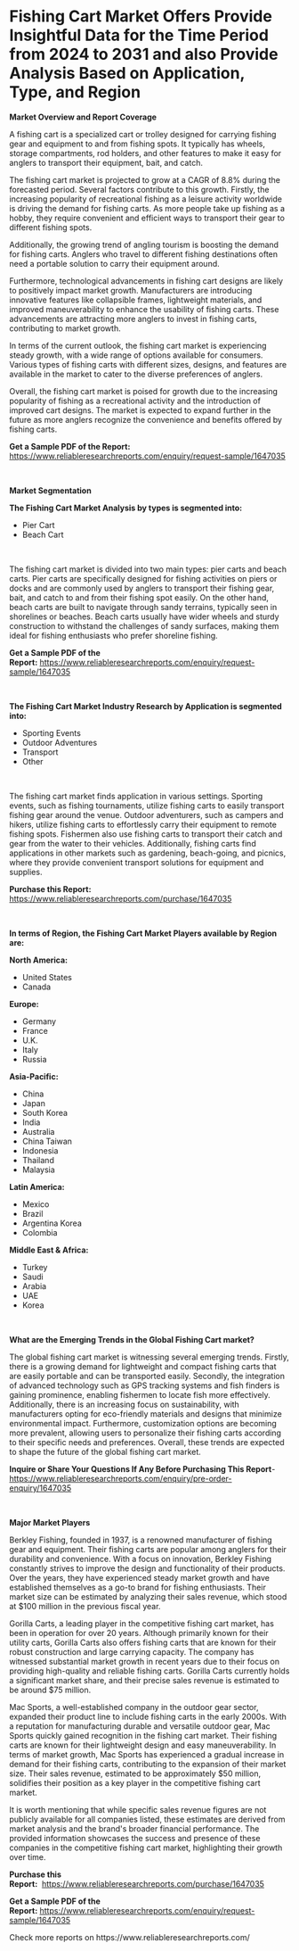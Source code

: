 <p><h1>Fishing Cart Market Offers Provide Insightful Data for the Time Period from 2024 to 2031 and also Provide Analysis Based on Application, Type, and Region</h1></p><p><strong>Market Overview and Report Coverage</strong></p>
<p><p>A fishing cart is a specialized cart or trolley designed for carrying fishing gear and equipment to and from fishing spots. It typically has wheels, storage compartments, rod holders, and other features to make it easy for anglers to transport their equipment, bait, and catch.</p><p>The fishing cart market is projected to grow at a CAGR of 8.8% during the forecasted period. Several factors contribute to this growth. Firstly, the increasing popularity of recreational fishing as a leisure activity worldwide is driving the demand for fishing carts. As more people take up fishing as a hobby, they require convenient and efficient ways to transport their gear to different fishing spots.</p><p>Additionally, the growing trend of angling tourism is boosting the demand for fishing carts. Anglers who travel to different fishing destinations often need a portable solution to carry their equipment around.</p><p>Furthermore, technological advancements in fishing cart designs are likely to positively impact market growth. Manufacturers are introducing innovative features like collapsible frames, lightweight materials, and improved maneuverability to enhance the usability of fishing carts. These advancements are attracting more anglers to invest in fishing carts, contributing to market growth.</p><p>In terms of the current outlook, the fishing cart market is experiencing steady growth, with a wide range of options available for consumers. Various types of fishing carts with different sizes, designs, and features are available in the market to cater to the diverse preferences of anglers.</p><p>Overall, the fishing cart market is poised for growth due to the increasing popularity of fishing as a recreational activity and the introduction of improved cart designs. The market is expected to expand further in the future as more anglers recognize the convenience and benefits offered by fishing carts.</p></p>
<p><strong>Get a Sample PDF of the Report:</strong> <a href="https://www.reliableresearchreports.com/enquiry/request-sample/1647035">https://www.reliableresearchreports.com/enquiry/request-sample/1647035</a></p>
<p>&nbsp;</p>
<p><strong>Market Segmentation</strong></p>
<p><strong>The Fishing Cart Market Analysis by types is segmented into:</strong></p>
<p><ul><li>Pier Cart</li><li>Beach Cart</li></ul></p>
<p>&nbsp;</p>
<p><p>The fishing cart market is divided into two main types: pier carts and beach carts. Pier carts are specifically designed for fishing activities on piers or docks and are commonly used by anglers to transport their fishing gear, bait, and catch to and from their fishing spot easily. On the other hand, beach carts are built to navigate through sandy terrains, typically seen in shorelines or beaches. Beach carts usually have wider wheels and sturdy construction to withstand the challenges of sandy surfaces, making them ideal for fishing enthusiasts who prefer shoreline fishing.</p></p>
<p><strong>Get a Sample PDF of the Report:</strong>&nbsp;<a href="https://www.reliableresearchreports.com/enquiry/request-sample/1647035">https://www.reliableresearchreports.com/enquiry/request-sample/1647035</a></p>
<p>&nbsp;</p>
<p><strong>The Fishing Cart Market Industry Research by Application is segmented into:</strong></p>
<p><ul><li>Sporting Events</li><li>Outdoor Adventures</li><li>Transport</li><li>Other</li></ul></p>
<p>&nbsp;</p>
<p><p>The fishing cart market finds application in various settings. Sporting events, such as fishing tournaments, utilize fishing carts to easily transport fishing gear around the venue. Outdoor adventurers, such as campers and hikers, utilize fishing carts to effortlessly carry their equipment to remote fishing spots. Fishermen also use fishing carts to transport their catch and gear from the water to their vehicles. Additionally, fishing carts find applications in other markets such as gardening, beach-going, and picnics, where they provide convenient transport solutions for equipment and supplies.</p></p>
<p><strong>Purchase this Report:</strong>&nbsp; <a href="https://www.reliableresearchreports.com/purchase/1647035">https://www.reliableresearchreports.com/purchase/1647035</a></p>
<p>&nbsp;</p>
<p><strong>In terms of Region, the Fishing Cart Market Players available by Region are:</strong></p>
<p>
    <p> <strong> North America: </strong>
        <ul>
            <li>United States</li>
            <li>Canada</li>
        </ul>
        </p> 
    <p> <strong> Europe: </strong>
        <ul>
            <li>Germany</li>
            <li>France</li>
            <li>U.K.</li>
            <li>Italy</li>
            <li>Russia</li>
        </ul>
        </p> 
    <p> <strong> Asia-Pacific: </strong>
        <ul>
            <li>China</li>
            <li>Japan</li>
            <li>South Korea</li>
            <li>India</li>
            <li>Australia</li>
            <li>China Taiwan</li>
            <li>Indonesia</li>
            <li>Thailand</li>
            <li>Malaysia</li>
        </ul>
        </p> 
    <p> <strong> Latin America: </strong>
        <ul>
            <li>Mexico</li>
            <li>Brazil</li>
            <li>Argentina Korea</li>
            <li>Colombia</li>
        </ul>
        </p> 
    <p> <strong> Middle East & Africa: </strong>
        <ul>
            <li>Turkey</li>
            <li>Saudi</li>
            <li>Arabia</li>
            <li>UAE</li>
            <li>Korea</li>
        </ul>
    </p>
    </p>
<p>&nbsp;</p>
<p><strong>What are the Emerging Trends in the Global Fishing Cart market?</strong></p>
<p><p>The global fishing cart market is witnessing several emerging trends. Firstly, there is a growing demand for lightweight and compact fishing carts that are easily portable and can be transported easily. Secondly, the integration of advanced technology such as GPS tracking systems and fish finders is gaining prominence, enabling fishermen to locate fish more effectively. Additionally, there is an increasing focus on sustainability, with manufacturers opting for eco-friendly materials and designs that minimize environmental impact. Furthermore, customization options are becoming more prevalent, allowing users to personalize their fishing carts according to their specific needs and preferences. Overall, these trends are expected to shape the future of the global fishing cart market.</p></p>
<p><strong>Inquire or Share Your Questions If Any Before Purchasing This Report</strong>- <a href="https://www.reliableresearchreports.com/enquiry/pre-order-enquiry/1647035">https://www.reliableresearchreports.com/enquiry/pre-order-enquiry/1647035</a></p>
<p>&nbsp;</p>
<p><strong>Major Market Players</strong></p>
<p><p>Berkley Fishing, founded in 1937, is a renowned manufacturer of fishing gear and equipment. Their fishing carts are popular among anglers for their durability and convenience. With a focus on innovation, Berkley Fishing constantly strives to improve the design and functionality of their products. Over the years, they have experienced steady market growth and have established themselves as a go-to brand for fishing enthusiasts. Their market size can be estimated by analyzing their sales revenue, which stood at $100 million in the previous fiscal year.</p><p>Gorilla Carts, a leading player in the competitive fishing cart market, has been in operation for over 20 years. Although primarily known for their utility carts, Gorilla Carts also offers fishing carts that are known for their robust construction and large carrying capacity. The company has witnessed substantial market growth in recent years due to their focus on providing high-quality and reliable fishing carts. Gorilla Carts currently holds a significant market share, and their precise sales revenue is estimated to be around $75 million.</p><p>Mac Sports, a well-established company in the outdoor gear sector, expanded their product line to include fishing carts in the early 2000s. With a reputation for manufacturing durable and versatile outdoor gear, Mac Sports quickly gained recognition in the fishing cart market. Their fishing carts are known for their lightweight design and easy maneuverability. In terms of market growth, Mac Sports has experienced a gradual increase in demand for their fishing carts, contributing to the expansion of their market size. Their sales revenue, estimated to be approximately $50 million, solidifies their position as a key player in the competitive fishing cart market.</p><p>It is worth mentioning that while specific sales revenue figures are not publicly available for all companies listed, these estimates are derived from market analysis and the brand's broader financial performance. The provided information showcases the success and presence of these companies in the competitive fishing cart market, highlighting their growth over time.</p></p>
<p><strong>Purchase this Report:</strong>&nbsp;&nbsp;<a href="https://www.reliableresearchreports.com/purchase/1647035">https://www.reliableresearchreports.com/purchase/1647035</a></p>
<p></p>
<p><strong>Get a Sample PDF of the Report:</strong>&nbsp;<a href="https://www.reliableresearchreports.com/enquiry/request-sample/1647035">https://www.reliableresearchreports.com/enquiry/request-sample/1647035</a></p>
<p>Check more reports on https://www.reliableresearchreports.com/</p>